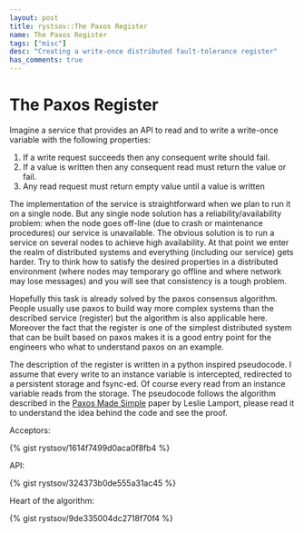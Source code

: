 ```yaml
---
layout: post
title: rystsov::The Paxos Register
name: The Paxos Register
tags: ["misc"]
desc: "Creating a write-once distributed fault-tolerance register"
has_comments: true
---
```


<h1>The Paxos Register</h1>

Imagine a service that provides an API to read and to write a write-once variable with the following properties:

1. If a write request succeeds then any consequent write should fail.
2. If a value is written then any consequent read must return the value or fail.
3. Any read request must return empty value until a value is written

The implementation of the service is straightforward when we plan to run it on a single node. But any single node solution has a reliability/availability problem: when the node goes off-line (due to crash or maintenance procedures) our service is unavailable. The obvious solution is to run a service on several nodes to achieve high availability. At that point we enter the realm of distributed systems and everything (including our service) gets harder. Try to think how to satisfy the desired properties in a distributed environment (where nodes may temporary go offline and where network may lose messages) and you will see that consistency is a tough problem.

Hopefully this task is already solved by the paxos consensus algorithm. People usually use paxos to build way more complex systems than the described service (register) but the algorithm is also applicable here. Moreover the fact that the register is one of the simplest distributed system that can be built based on paxos makes it is a good entry point for the engineers who what to understand paxos on an example.

The description of the register is written in a python inspired pseudocode. I assume that every write to an instance variable is intercepted, redirected to a persistent storage and fsync-ed. Of course every read from an instance variable reads from the storage. The pseudocode follows the algorithm described in the [Paxos Made Simple](http://research.microsoft.com/en-us/um/people/lamport/pubs/paxos-simple.pdf) paper by Leslie Lamport, please read it to understand the idea behind the code and see the proof.

Acceptors:

{% gist rystsov/1614f7499d0aca0f8fb4 %}

API:

{% gist rystsov/324373b0de555a31ac45 %}

Heart of the algorithm:

{% gist rystsov/9de335004dc2718f70f4 %}
